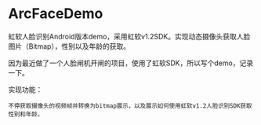 # ArcFaceDemo

虹软人脸识别Android版本demo，采用虹软v1.2SDK。实现动态摄像头获取人脸图片（Bitmap），性别以及年龄的获取。

因为最近做了一个人脸闸机开闸的项目，使用了虹软SDK，所以写个demo，记录一下。

实现功能：

    不停获取摄像头的视频帧并转换为bitmap展示，以及展示如何使用虹软v1.2人脸识别SDK获取性别和年龄。
